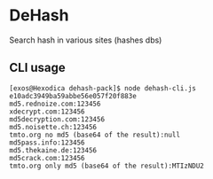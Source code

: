 DeHash
======

Search hash in various sites (hashes dbs)

CLI usage
---------

```
[exos@Hexodica dehash-pack]$ node dehash-cli.js e10adc3949ba59abbe56e057f20f883e
md5.rednoize.com:123456
xdecrypt.com:123456
md5decryption.com:123456
md5.noisette.ch:123456
tmto.org no md5 (base64 of the result):null
md5pass.info:123456
md5.thekaine.de:123456
md5crack.com:123456
tmto.org only md5 (base64 of the result):MTIzNDU2

```
